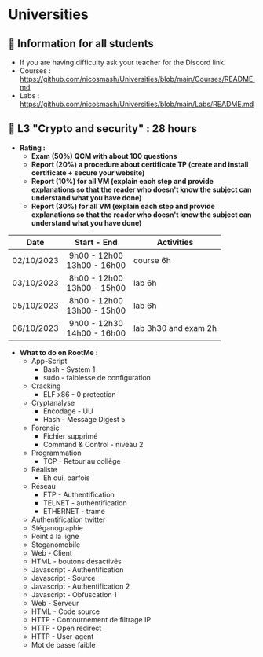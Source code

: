 # Universities

## 📢 Information for all students

* If you are having difficulty ask your teacher for the Discord link.
* Courses : https://github.com/nicosmash/Universities/blob/main/Courses/README.md
* Labs : https://github.com/nicosmash/Universities/blob/main/Labs/README.md

## 📢 L3 "Crypto and security" : 28 hours

* **Rating :**
    * **Exam (50%) QCM with about 100 questions**
    * **Report (20%) a procedure about certificate TP (create and install certificate + secure your website)**
    * **Report (10%) for all VM (explain each step and provide explanations so that the reader who doesn't know the subject can understand what you have done)**
    * **Report (30%) for all VM (explain each step and provide explanations so that the reader who doesn't know the subject can understand what you have done)**

| Date  | Start - End |  Activities |
| :---: | :---------: | ------------- |
| 02/10/2023  | 9h00 - 12h00 <br> 13h00 - 16h00  | course 6h |
| 03/10/2023  | 8h00 - 12h00 <br> 13h00 - 15h00  | lab 6h  |
| 05/10/2023  | 8h00 - 12h00 <br> 13h00 - 15h00  | lab 6h  |
| 06/10/2023  | 9h00 - 12h30 <br> 14h00 - 16h00  | lab 3h30 and exam 2h  |

* **What to do on RootMe :**
    * App-Script
        - Bash - System 1
        - sudo - faiblesse de configuration
    * Cracking	
        - ELF x86 - 0 protection
    * Cryptanalyse
        - Encodage - UU	
        - Hash - Message Digest 5
    * Forensic	
        - Fichier supprimé	
        - Command & Control - niveau 2
    * Programmation
        - TCP - Retour au collège
    * Réaliste	
        - Eh oui, parfois
    * Réseau	
        - FTP - Authentification
        - TELNET - authentification	
        - ETHERNET - trame	
	- Authentification twitter
    * Stéganographie	
	- Point à la ligne	
	- Steganomobile
    * Web - Client		
	- HTML - boutons désactivés	
	- Javascript - Authentification	
	- Javascript - Source	
	- Javascript - Authentification 2	
	- Javascript - Obfuscation 1
    * Web - Serveur	
	- HTML - Code source	
	- HTTP - Contournement de filtrage IP	
	- HTTP - Open redirect	
	- HTTP - User-agent	
	- Mot de passe faible	
